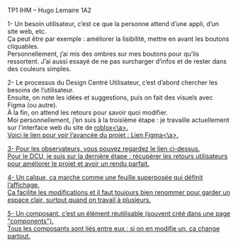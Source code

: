 TP1 IHM – Hugo Lemaire 1A2

1- Un besoin utilisateur, c’est ce que la personne attend d’une appli, d’un site web, etc.<br>
    Ça peut être par exemple : améliorer la lisibilité, mettre en avant les boutons cliquables.<br>
    Personnellement, j’ai mis des ombres sur mes boutons pour qu’ils ressortent. J’ai aussi essayé de ne pas surcharger d’infos et de rester dans des couleurs simples.<br>

2- Le processus du Design Centré Utilisateur, c’est d’abord chercher les besoins de l’utilisateur.<br>
    Ensuite, on note les idées et suggestions, puis on fait des visuels avec Figma (ou autre).<br>
    À la fin, on attend les retours pour savoir quoi modifier.<br>
    Moi personnellement, j’en suis à la troisième étape : je travaille actuellement sur l'interface web du site de <a href="https://www.roblox.com/">roblox<\a>.<br>
    Voici le lien pour voir l’avancée du projet : <a href="https://www.figma.com/design/gP4bWZye2NqakJlv9OoWaB/Tp1-Roblox?node-id=0-1&t=99qGAxzjJepd9y7X-1">Lien Figma<\a>.<br>

3- Pour les observateurs, vous pouvez regardez le lien ci-dessus.<br>
    Pour le DCU, je suis sur la dernière étape : récupérer les retours utilisateurs pour améliorer le projet et avoir un rendu parfait.<br>

4- Un calque, ça marche comme une feuille superposée qui définit l’affichage.<br>
    Ça facilite les modifications et il faut toujours bien renommer pour garder un espace clair, surtout quand on travail à plusieurs.<br>

5- Un composant, c’est un élément réutilisable (souvent créé dans une page "components").<br>
    Tous les composants sont liés entre eux : si on en modifie un, ça change partout.<br>
